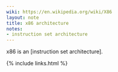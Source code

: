```yaml
---
wiki: https://en.wikipedia.org/wiki/X86
layout: note
title: x86 architecture
notes:
- instruction set architecture
---
```


x86 is an [instruction set architecture].

{% include links.html %}
